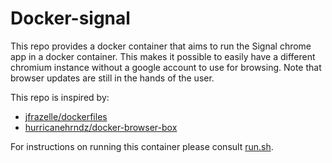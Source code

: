 Docker-signal
===

This repo provides a docker container that aims to run the Signal chrome app in a docker container.
This makes it possible to easily have a different chromium instance without a google account to use for browsing.
Note that browser updates are still in the hands of the user.

This repo is inspired by:
* [jfrazelle/dockerfiles](https://github.com/jfrazelle/dockerfiles)
* [hurricanehrndz/docker-browser-box](https://github.com/hurricanehrndz/docker-browser-box)

For instructions on running this container please consult [run.sh](https://github.com/runjak/docker-signal/blob/master/run.sh).
